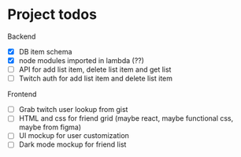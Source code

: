 # Project todos

Backend
- [x] DB item schema
- [x] node modules imported in lambda (??)
- [ ] API for add list item, delete list item and get list
- [ ] Twitch auth for add list item and delete list item

Frontend
- [ ] Grab twitch user lookup from gist
- [ ] HTML and css for friend grid (maybe react, maybe functional css, maybe from figma)
- [ ] UI mockup for user customization
- [ ] Dark mode mockup for friend list